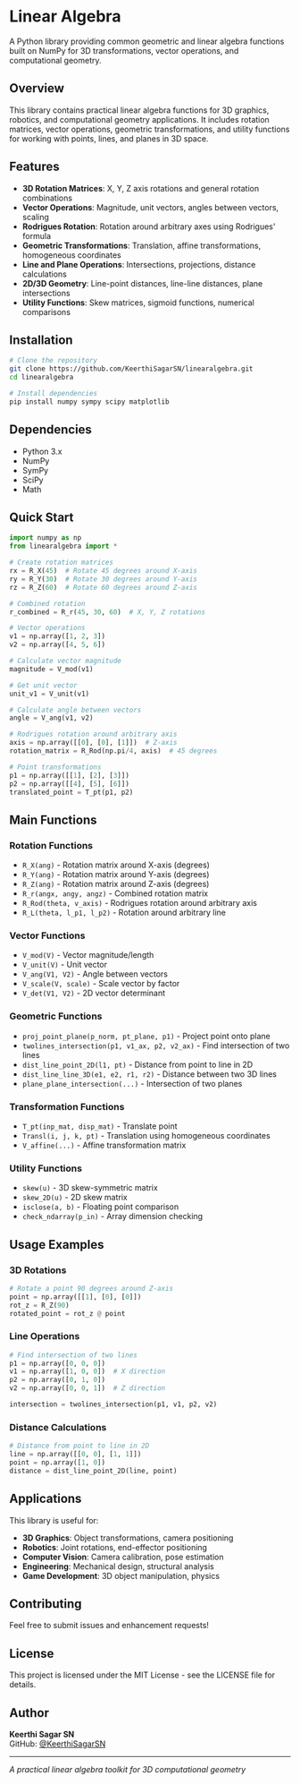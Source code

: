# Linear Algebra

A Python library providing common geometric and linear algebra functions built on NumPy for 3D transformations, vector operations, and computational geometry.

## Overview

This library contains practical linear algebra functions for 3D graphics, robotics, and computational geometry applications. It includes rotation matrices, vector operations, geometric transformations, and utility functions for working with points, lines, and planes in 3D space.

## Features

- **3D Rotation Matrices**: X, Y, Z axis rotations and general rotation combinations
- **Vector Operations**: Magnitude, unit vectors, angles between vectors, scaling
- **Rodrigues Rotation**: Rotation around arbitrary axes using Rodrigues' formula
- **Geometric Transformations**: Translation, affine transformations, homogeneous coordinates
- **Line and Plane Operations**: Intersections, projections, distance calculations
- **2D/3D Geometry**: Line-point distances, line-line distances, plane intersections
- **Utility Functions**: Skew matrices, sigmoid functions, numerical comparisons

## Installation

```bash
# Clone the repository
git clone https://github.com/KeerthiSagarSN/linearalgebra.git
cd linearalgebra

# Install dependencies
pip install numpy sympy scipy matplotlib
```

## Dependencies

- Python 3.x
- NumPy
- SymPy
- SciPy
- Math

## Quick Start

```python
import numpy as np
from linearalgebra import *

# Create rotation matrices
rx = R_X(45)  # Rotate 45 degrees around X-axis
ry = R_Y(30)  # Rotate 30 degrees around Y-axis
rz = R_Z(60)  # Rotate 60 degrees around Z-axis

# Combined rotation
r_combined = R_r(45, 30, 60)  # X, Y, Z rotations

# Vector operations
v1 = np.array([1, 2, 3])
v2 = np.array([4, 5, 6])

# Calculate vector magnitude
magnitude = V_mod(v1)

# Get unit vector
unit_v1 = V_unit(v1)

# Calculate angle between vectors
angle = V_ang(v1, v2)

# Rodrigues rotation around arbitrary axis
axis = np.array([[0], [0], [1]])  # Z-axis
rotation_matrix = R_Rod(np.pi/4, axis)  # 45 degrees

# Point transformations
p1 = np.array([[1], [2], [3]])
p2 = np.array([[4], [5], [6]])
translated_point = T_pt(p1, p2)
```

## Main Functions

### Rotation Functions
- `R_X(ang)` - Rotation matrix around X-axis (degrees)
- `R_Y(ang)` - Rotation matrix around Y-axis (degrees)  
- `R_Z(ang)` - Rotation matrix around Z-axis (degrees)
- `R_r(angx, angy, angz)` - Combined rotation matrix
- `R_Rod(theta, v_axis)` - Rodrigues rotation around arbitrary axis
- `R_L(theta, l_p1, l_p2)` - Rotation around arbitrary line

### Vector Functions
- `V_mod(V)` - Vector magnitude/length
- `V_unit(V)` - Unit vector
- `V_ang(V1, V2)` - Angle between vectors
- `V_scale(V, scale)` - Scale vector by factor
- `V_det(V1, V2)` - 2D vector determinant

### Geometric Functions
- `proj_point_plane(p_norm, pt_plane, p1)` - Project point onto plane
- `twolines_intersection(p1, v1_ax, p2, v2_ax)` - Find intersection of two lines
- `dist_line_point_2D(l1, pt)` - Distance from point to line in 2D
- `dist_line_line_3D(e1, e2, r1, r2)` - Distance between two 3D lines
- `plane_plane_intersection(...)` - Intersection of two planes

### Transformation Functions
- `T_pt(inp_mat, disp_mat)` - Translate point
- `Transl(i, j, k, pt)` - Translation using homogeneous coordinates
- `V_affine(...)` - Affine transformation matrix

### Utility Functions
- `skew(u)` - 3D skew-symmetric matrix
- `skew_2D(u)` - 2D skew matrix
- `isclose(a, b)` - Floating point comparison
- `check_ndarray(p_in)` - Array dimension checking

## Usage Examples

### 3D Rotations
```python
# Rotate a point 90 degrees around Z-axis
point = np.array([[1], [0], [0]])
rot_z = R_Z(90)
rotated_point = rot_z @ point
```

### Line Operations
```python
# Find intersection of two lines
p1 = np.array([0, 0, 0])
v1 = np.array([1, 0, 0])  # X direction
p2 = np.array([0, 1, 0])
v2 = np.array([0, 0, 1])  # Z direction

intersection = twolines_intersection(p1, v1, p2, v2)
```

### Distance Calculations
```python
# Distance from point to line in 2D
line = np.array([[0, 0], [1, 1]])
point = np.array([1, 0])
distance = dist_line_point_2D(line, point)
```

## Applications

This library is useful for:
- **3D Graphics**: Object transformations, camera positioning
- **Robotics**: Joint rotations, end-effector positioning  
- **Computer Vision**: Camera calibration, pose estimation
- **Engineering**: Mechanical design, structural analysis
- **Game Development**: 3D object manipulation, physics

## Contributing

Feel free to submit issues and enhancement requests!

## License

This project is licensed under the MIT License - see the LICENSE file for details.
## Author

**Keerthi Sagar SN**  
GitHub: [@KeerthiSagarSN](https://github.com/KeerthiSagarSN)

---

*A practical linear algebra toolkit for 3D computational geometry*
